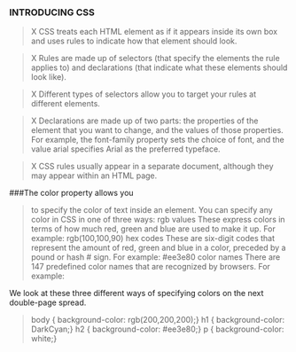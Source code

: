 ### INTRODUCING CSS
>X CSS treats each HTML element as if it appears inside 
its own box and uses rules to indicate how that 
element should look. 

>X Rules are made up of selectors (that specify the 
elements the rule applies to) and declarations (that 
indicate what these elements should look like). 

>X Different types of selectors allow you to target your 
rules at different elements. 

>X Declarations are made up of two parts: the properties 
of the element that you want to change, and the values 
of those properties. For example, the font-family 
property sets the choice of font, and the value arial 
specifies Arial as the preferred typeface. 

>X CSS rules usually appear in a separate document,
although they may appear within an HTML page. 

###The color property allows you 

>to specify the color of text inside 
an element. You can specify any 
color in CSS in one of three ways: 
rgb values 
These express colors in terms 
of how much red, green and 
blue are used to make it up. For 
example: rgb(100,100,90) 
 hex codes 
These are six-digit codes that 
represent the amount of red, 
green and blue in a color, 
preceded by a pound or hash # 
sign. For example: #ee3e80 
color names
There are 147 predefined color 
names that are recognized 
by browsers. For example: 

We look at these three different
ways of specifying colors on the
next double-page spread. 

>body { 
background-color: rgb(200,200,200);} 
h1 { 
background-color: DarkCyan;} 
h2 { 
background-color: #ee3e80;} 
p { 
background-color: white;} 
